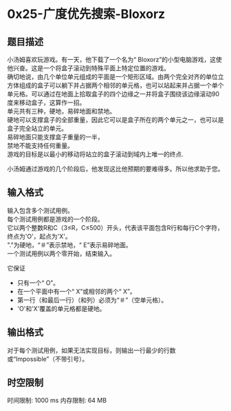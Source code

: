 # 0x25-广度优先搜索-Bloxorz

## 题目描述

小汤姆喜欢玩游戏。有一天，他下载了一个名为“ Bloxorz”的小型电脑游戏，这使他兴奋。这是一个将盒子滚动到特殊平面上特定位置的游戏。    
确切地说，由几个单位单元组成的平面是一个矩形区域。由两个完全对齐的单位立方体组成的盒子可以躺下并占据两个相邻的单元格，也可以站起来并占据一个单个单元格。可以通过在地面上拾取盒子的四个边缘之一并将盒子围绕该边缘滚动90度来移动盒子，这算作一招。     
单元共有三种，硬地，易碎地面和禁地。          
硬地可以支撑盒子的全部重量，因此它可以是盒子所在的两个单元之一，也可以是盒子完全站立的单元。      
易碎地面只能支撑盒子重量的一半，      
禁地不能支持任何重量。     
游戏的目标是以最小的移动将站立的盒子滚动到域内上唯一的终点.

小汤姆通过游戏的几个阶段后，他发现这比他预期的要难得多。所以他求助于您。


## 输入格式

输入包含多个测试用例。    
每个测试用例都是游戏的一个阶段。    
它以两个整数R和C（3≤R，C≤500）开头，代表该平面包含R行和每行C个字符，终点为'O'，起点为'X'。     
"."为硬地，“＃”表示禁地，“ E”表示易碎地面。   
一个测试用例以两个零开始，结束输入。

它保证

- 只有一个“ O”。
- 在一个平面中有一个“ X”或相邻的两个“ X”。
- 第一行（和最后一行）（和列）必须为“＃”（空单元格）。
-  'O'和'X'覆盖的单元格都是硬地。

## 输出格式

对于每个测试用例，如果无法实现目标，则输出一行最少的行数或“Impossible”（不带引号）。 　



## 时空限制

时间限制: 1000 ms
内存限制: 64 MB
